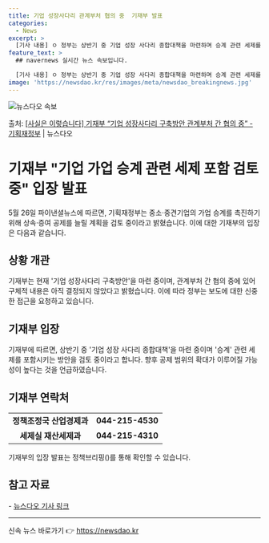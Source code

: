 ```yaml
---
title: 기업 성장사다리 관계부처 협의 중  기재부 발표
categories:
  - News
excerpt: >
  [기사 내용] ㅇ 정부는 상반기 중 기업 성장 사다리 종합대책을 마련하며 승계 관련 세제를 포함시키는 방안을…
feature_text: >
  ## navernews 실시간 뉴스 속보입니다.

  [기사 내용] ㅇ 정부는 상반기 중 기업 성장 사다리 종합대책을 마련하며 승계 관련 세제를 포함시키는 방안을…
image: 'https://newsdao.kr/res/images/meta/newsdao_breakingnews.jpg'
---
```


![뉴스다오 속보](https://newsdao.kr/res/images/meta/newsdao_breakingnews.jpg)

<p>출처: <a href="https://newsdao.kr/3923" rel="dofollow">[사실은 이렇습니다] 기재부 “기업 성장사다리 구축방안 관계부처 간 협의 중” - 기획재정부</a> | 뉴스다오</p>

<h1>기재부 "기업 가업 승계 관련 세제 포함 검토 중" 입장 발표</h1>
<p data-ke-size="size16">5월 26일 파이낸셜뉴스에 따르면, 기획재정부는 중소·중견기업의 가업 승계를 촉진하기 위해 상속·증여 공제를 늘릴 계획을 검토 중이라고 밝혔습니다. 이에 대한 기재부의 입장은 다음과 같습니다.</p>

<h2 data-ke-size="size26">상황 개관</h2>
<p data-ke-size="size16">기재부는 현재 '기업 성장사다리 구축방안'을 마련 중이며, 관계부처 간 협의 중에 있어 구체적 내용은 아직 결정되지 않았다고 밝혔습니다. 이에 따라 정부는 보도에 대한 신중한 접근을 요청하고 있습니다.</p>

<h2 data-ke-size="size26">기재부 입장</h2>
<p data-ke-size="size16">기재부에 따르면, 상반기 중 '기업 성장 사다리 종합대책'을 마련 중이며 '승계' 관련 세제를 포함시키는 방안을 검토 중이라고 합니다. 향후 공제 범위의 확대가 이루어질 가능성이 높다는 것을 언급하였습니다.</p>

<h2 data-ke-size="size26">기재부 연락처</h2>
<table>
  <tr>
    <td style="text-align: center; height: 17px;"><b>정책조정국 산업경제과</b></td>
    <td style="text-align: center; height: 17px;"><b>044-215-4530</b></td>
  </tr>
  <tr>
    <td style="text-align: center; height: 17px;"><b>세제실 재산세제과</b></td>
    <td style="text-align: center; height: 17px;"><b>044-215-4310</b></td>
  </tr>
</table>

<p data-ke-size="size16">기재부의 입장 발표는 정책브리핑()를 통해 확인할 수 있습니다.</p>
<h2 data-ke-size="size26">참고 자료</h2>
<p data-ke-size="size16">- <a href="https://newsdao.kr/3923">뉴스다오 기사 링크</a></p>
<hr> 

신속 뉴스 바로가기 👉 <a href="https://newsdao.kr" rel="dofollow">https://newsdao.kr</a>


